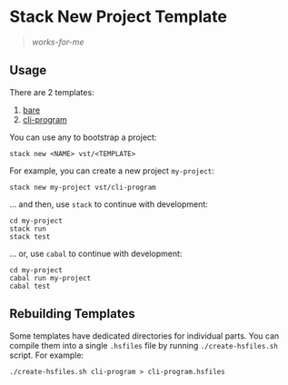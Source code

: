 # Stack New Project Template

> *works-for-me*

## Usage

There are 2 templates:

1. [bare](./bare.hsfiles)
1. [cli-program](./cli-program.hsfiles)

You can use any to bootstrap a project:

```
stack new <NAME> vst/<TEMPLATE>
```

For example, you can create a new project `my-project`:

```
stack new my-project vst/cli-program
```

... and then, use `stack` to continue with development:

```
cd my-project
stack run
stack test
```

... or, use `cabal` to continue with development:

```
cd my-project
cabal run my-project
cabal test
```

## Rebuilding Templates

Some templates have dedicated directories for individual parts. You
can compile them into a single `.hsfiles` file by running
`./create-hsfiles.sh` script. For example:

```
./create-hsfiles.sh cli-program > cli-program.hsfiles
```
